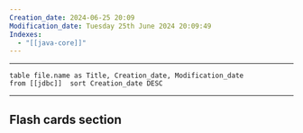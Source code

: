 ```yaml
---
Creation_date: 2024-06-25 20:09
Modification_date: Tuesday 25th June 2024 20:09:49
Indexes:
  - "[[java-core]]"
---
```


----

```dataview
table file.name as Title, Creation_date, Modification_date
from [[jdbc]]  sort Creation_date DESC
```


















---
## Flash cards section
